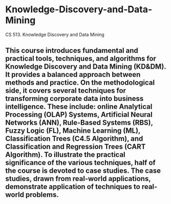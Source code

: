 # Knowledge-Discovery-and-Data-Mining
CS 513. Knowledge Discovery and Data Mining

## This course introduces fundamental and practical tools, techniques, and algorithms for Knowledge Discovery and Data Mining (KD&DM). It provides a balanced approach between methods and practice. On the methodological side, it covers several techniques for transforming corporate data into business intelligence. These include: online Analytical Processing (OLAP) Systems, Artificial Neural Networks (ANN), Rule-Based Systems (RBS), Fuzzy Logic (FL), Machine Learning (ML), Classification Trees (C4.5 Algorithm), and Classification and Regression Trees (CART Algorithm). To illustrate the practical significance of the various techniques, half of the course is devoted to case studies. The case studies, drawn from real-world applications, demonstrate application of techniques to real-world problems.
